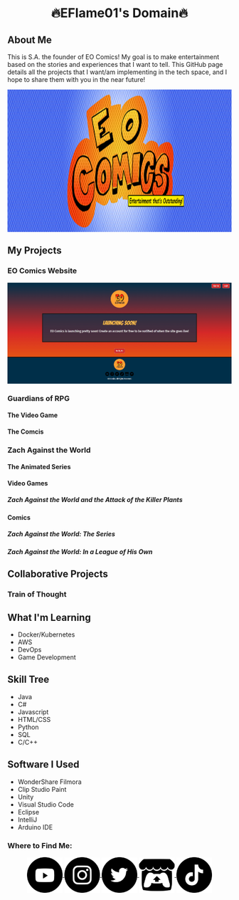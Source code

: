 <!-- # 🔥EFlame01's Domain🔥 -->
<h1 align="center">
  🔥EFlame01's Domain🔥
</h1>

## About Me
This is S.A. the founder of EO Comics! My goal is to make entertainment based on the stories and experiences that I want to tell. This GitHub page details all the projects that I want/am implementing in the tech space, and I hope to share them with you in the near future!

<img align="center" alt="EO Comics Image" src="./eo-comics-banner-logo.png" width="1280" height="320" />
<!--
<table align="center">
 <tr>
    <td><img align="center" alt="EO Comics Image" src="./youtube-logo.png" width="160" height="160" /></td>
    <td><img align="center" alt="EO Comics Image" src="./instagram-logo.png" width="160" height="160" /></td>
    <td><img align="center" alt="EO Comics Image" src="./twitter-logo.png" width="160" height="160" /></td>
    <td><img align="center" alt="EO Comics Image" src="./itch-io-logo.png" width="160" height="160" /></td>
    <td><img align="center" alt="EO Comics Image" src="./tiktok-logo.png" width="160" height="160" /></td>
 </tr>
 <tr>
    <td>YouTube</td>
    <td>Instagram</td>
    <td>Twitter</td>
    <td>Itch.io</td>
    <td>TikTok</td>
 </tr>
</table>
-->

## My Projects
### EO Comics Website
<img align="center" alt="EO Comics Launch Page" src="./eo-comics-launch-page.png" width="1280"/>

### Guardians of RPG
#### The Video Game
#### The Comcis
### Zach Against the World
#### The Animated Series
#### Video Games
##### Zach Against the World and the Attack of the Killer Plants
#### Comics
##### Zach Against the World: The Series
##### Zach Against the World: In a League of His Own

## Collaborative Projects
### Train of Thought

## What I'm Learning
* Docker/Kubernetes
* AWS
* DevOps
* Game Development

## Skill Tree
* Java
* C#
* Javascript
* HTML/CSS
* Python
* SQL
* C/C++

## Software I Used
* WonderShare Filmora
* Clip Studio Paint
* Unity
* Visual Studio Code
* Eclipse
* IntelliJ
* Arduino IDE

### Where to Find Me:
<div align="center">
  <a href="https://www.youtube.com/@eo_comics">
    <img align="center" alt="YouTube Logo" src="./youtube-logo.png" width="80" height="80" />
  </a>
  <a href="https://www.instagram.com/eo_comics/">
    <img align="center" alt="Instagram Logo" src="./instagram-logo.png" width="80" height="80" />
  </a>
  <a href="https://x.com/eo_comics">
    <img align="center" alt="Twitter Logo" src="./twitter-logo.png" width="80" height="80" />
  </a>
  <a href="https://eo-comics.itch.io/">
    <img align="center" alt="Itch.io Logo" src="./itch-io-logo.png" width="80" height="80" />
  </a>
  <a href="https://www.tiktok.com/@eo_comics">
    <img align="center" alt="TikTok Logo" src="./tiktok-logo.png" width="80" height="80" />
  </a>
</div>
<!--
**EFlame01/EFlame01** is a ✨ _special_ ✨ repository because its `README.md` (this file) appears on your GitHub profile.

Here are some ideas to get you started:

- 🔭 I’m currently working on ...
- 🌱 I’m currently learning ...
- 👯 I’m looking to collaborate on ...
- 🤔 I’m looking for help with ...
- 💬 Ask me about ...
- 📫 How to reach me: ...
- 😄 Pronouns: ...
- ⚡ Fun fact: ...
-->
